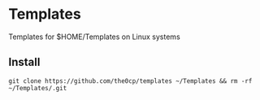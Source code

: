 # Templates
 Templates for $HOME/Templates on Linux systems

## Install

```
git clone https://github.com/the0cp/templates ~/Templates && rm -rf ~/Templates/.git
```
